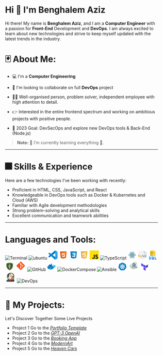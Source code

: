 

# Hi :wave: I'm Benghalem Aziz

Hi there! My name is **Benghalem Aziz**, and I am a **Computer Engineer** with a passion for **Front-End** Development and **DevOps**. I am always excited to learn about new technologies and strive to keep myself updated with the latest trends in the industry.

# :black_joker: About Me:

* :computer: I'm a **Computer Engineering**

* :mag_right: I'm looking to collaborate on full **DevOps** project

*  :man_technologist: Well-organised person, problem solver, independent employee with high attention to detail.

* :point_right: Interested in the entire frontend spectrum and working on ambitious projects with positive people.


* :dart: 2023 Goal: DevSecOps and explore new DevOps tools & Back-End	(Node.js)

> **Note:**  📖 I’m currently learning everything 🤣.
--- 
# :fireworks: Skills & Experience

Here are a few technologies I’ve been working with recently:

* Proficient in HTML, CSS, JavaScript, and React
* Knowledgeable in DevOps tools such as Docker & Kubernetes and Cloud (AWS)
* Familiar with Agile development methodologies
* Strong problem-solving and analytical skills
* Excellent communication and teamwork abilities

---
# Languages and Tools:

<p align="left">
<img  alt="Terminal" width="30px" src="https://www.kindpng.com/picc/m/153-1538018_terminal-icon-hd-png-download.png" />
<img  alt="ubuntu" width="35px" src="https://img.icons8.com/color/48/000000/ubuntu--v1.png"/>

<img  alt="Visual Studio Code" width="30px" src="https://raw.githubusercontent.com/github/explore/80688e429a7d4ef2fca1e82350fe8e3517d3494d/topics/visual-studio-code/visual-studio-code.png" />
<img  alt="HTML5" width="30px" src="icons/html.png">
<img  alt="CSS3" width="30px" src="icons/css.png">
<img  alt="JavaScript" width="30px" src="icons/jsicon.png">
<img  alt="JS" width="30px" src="icons/js.png">
<img  alt="TypeScript" width="30px" src="https://cdn-icons-png.flaticon.com/512/5968/5968381.png" />
<img  alt="REACT" width="30px" src="icons/react.png">
<img  alt="MYSQL" width="30px" src="icons/mysql.png">
<img  alt="SQL" width="30px" src="icons/sql-server.png">
<img  alt="MONGODB" width="30px" src="icons/mongo.png">
<img  alt="Git" width="35px" src="icons/git.png">
<img  alt="GitHub" width="30px" src="https://img.icons8.com/stickers/100/000000/github.png"/>
<img  alt="Docker" width="30px" src="icons/docker.png">
<img  alt="DockerCompose" width="30px" src="https://p1c2u.gallerycdn.vsassets.io/extensions/p1c2u/docker-compose/0.3.5/1565165856720/Microsoft.VisualStudio.Services.Icons.Default"/>
<img  alt="Ansible" width="30px" src="https://img.icons8.com/color/48/000000/ansible.png"/>
<img  alt="Kubernetes" width="30px" src="icons/kub.png">
<img  alt="AWS" width="35px" src="icons/aws.png">
<img  alt="Terraform" width="30px" src="icons/terraform.png"/>
<img  alt="Jenkins" width="35px" src="icons/jenkins.png">
<img  alt="DevOps" width="35px" src="https://img.icons8.com/color/48/000000/infinity-large.png"/>
<p>

--- 

# :diamond_shape_with_a_dot_inside: My Projects:

Let's Discover Together Some Live Projects

* Project 1 Go to the <a href="https://github.com/Benghalem/Portfolio-Template.git" style="font-style: italic"> Portfolio Template </a>
* Project 2  Go to the <a href="https://github.com/Benghalem/GPT-3-Open-AI-.git" style="font-style: italic"> GPT-3 OpenAI </a>
* Project 3 Go to the <a href="https://github.com/Benghalem/Booking-App.git" style="font-style: italic"> Booking App </a>
* Project 4 Go to the <a href="https://github.com/Benghalem/Templet-03.git" style="font-style: italic"> ModernArt </a>
* Project 5 Go to the <a href="https://github.com/Benghalem/Heaven-Cars.git" style="font-style: italic"> Heaven Cars </a>





